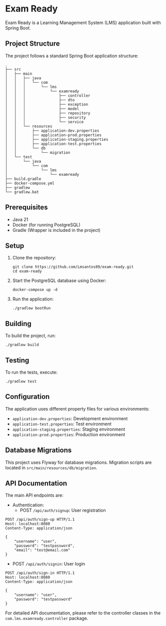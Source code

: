 # Exam Ready

Exam Ready is a Learning Management System (LMS) application built with Spring Boot.

## Project Structure

The project follows a standard Spring Boot application structure:

```
.
├── src
│   ├── main
│   │   ├── java
│   │   │   └── com
│   │   │       └── lms
│   │   │           └── examready
│   │   │               ├── controller
│   │   │               ├── dto
│   │   │               ├── exception
│   │   │               ├── model
│   │   │               ├── repository
│   │   │               ├── security
│   │   │               └── service
│   │   └── resources
│   │       ├── application-dev.properties
│   │       ├── application-prod.properties
│   │       ├── application-staging.properties
│   │       ├── application-test.properties
│   │       └── db
│   │           └── migration
│   └── test
│       └── java
│           └── com
│               └── lms
│                   └── examready
├── build.gradle
├── docker-compose.yml
├── gradlew
└── gradlew.bat
```

## Prerequisites

- Java 21
- Docker (for running PostgreSQL)
- Gradle (Wrapper is included in the project)

## Setup

1. Clone the repository:
   ```
   git clone https://github.com/Lmsantos89/exam-ready.git
   cd exam-ready
   ```

2. Start the PostgreSQL database using Docker:
   ```
   docker-compose up -d
   ```

3. Run the application:
   ```
   ./gradlew bootRun
   ```

## Building

To build the project, run:

```
./gradlew build
```

## Testing

To run the tests, execute:

```
./gradlew test
```

## Configuration

The application uses different property files for various environments:

- `application-dev.properties`: Development environment
- `application-test.properties`: Test environment
- `application-staging.properties`: Staging environment
- `application-prod.properties`: Production environment


## Database Migrations

This project uses Flyway for database migrations. Migration scripts are located in `src/main/resources/db/migration`.

## API Documentation

The main API endpoints are:

- Authentication:
    - POST `/api/auth/signup`: User registration
```
POST /api/auth/sign-up HTTP/1.1
Host: localhost:8080
Content-Type: application/json

{
    "username": "user",
    "password": "testpassword",
    "email": "test@email.com"
}
```

  - POST `/api/auth/signin`: User login

```
POST /api/auth/sign-in HTTP/1.1
Host: localhost:8080
Content-Type: application/json

{
    "username": "user",
    "password": "testpassword"
}
```

For detailed API documentation, please refer to the controller classes in the `com.lms.examready.controller` package.
